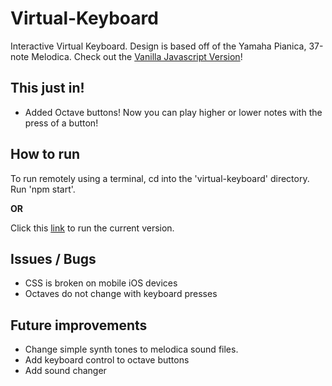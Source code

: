 # Virtual-Keyboard

Interactive Virtual Keyboard. Design is based off of the Yamaha Pianica, 37-note Melodica. Check out the [Vanilla Javascript Version](https://github.com/jmgcito/virtual-keyboard-vanilla)!

## This just in!
 - Added Octave buttons! Now you can play higher or lower notes with the press of a button!


## How to run

 To run remotely using a terminal, cd into the 'virtual-keyboard' directory. Run 'npm start'.

**OR**

 Click this [link](https://virtual-keyboard.onrender.com/) to run the current version.
 
## Issues / Bugs
- CSS is broken on mobile iOS devices
- Octaves do not change with keyboard presses

## Future improvements

- Change simple synth tones to melodica sound files. 
- Add keyboard control to octave buttons
- Add sound changer
